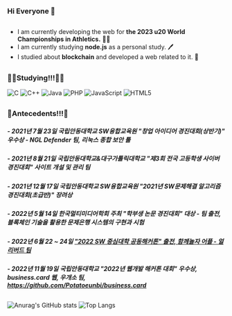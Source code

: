 ### Hi Everyone 👋         



<!--
**Potatoeunbi/Potatoeunbi** is a ✨ _special_ ✨ repository because its `README.md` (this file) appears on your GitHub profile.

Here are some ideas to get you started:

- 🔭 I’m currently working on ...
- 🌱 I’m currently learning ...
- 👯 I’m looking to collaborate on ...
- 🤔 I’m looking for help with ...
- 💬 Ask me about ...
- 📫 How to reach me: ...
- 😄 Pronouns: ...
- ⚡ Fun fact: ...
-->

##
* I am currently developing the web for **the 2023 u20 World Championships in Athletics.** 🏃‍♂️
* I am currently studying **node.js** as a personal study. 🖊️
* I studied about **blockchain** and developed a web related to it. 📝
##  

##
### 👩‍💻Studying!!!👩‍💻

![C](https://img.shields.io/badge/c-%2300599C.svg?style=for-the-badge&logo=c&logoColor=white)
![C++](https://img.shields.io/badge/c++-%2300599C.svg?style=for-the-badge&logo=c%2B%2B&logoColor=white)
![Java](https://img.shields.io/badge/java-%23ED8B00.svg?style=for-the-badge&logo=java&logoColor=white)
![PHP](https://img.shields.io/badge/php-%23777BB4.svg?style=for-the-badge&logo=php&logoColor=white)
![JavaScript](https://img.shields.io/badge/javascript-%23323330.svg?style=for-the-badge&logo=javascript&logoColor=%23F7DF1E)
![HTML5](https://img.shields.io/badge/html5-%23E34F26.svg?style=for-the-badge&logo=html5&logoColor=white)   


##     
         
            

## 
### 📃Antecedents!!!📃
##### - 2021년 7월 23일 국립안동대학교 SW융합교육원 "창업 아이디어 경진대회(상반기)" 우수상 - NGL Defender 팀, 리눅스 종합 보안 툴
##### - 2021년 8월 21일 국립안동대학교&대구가톨릭대학교 "제3회 전국 고등학생 사이버 경진대회" 사이트 개설 및 관리 팀
##### - 2021년 12월 17일 국립안동대학교 SW융합교육원 "2021년 SW문제해결 알고리즘 경진대회(초급반)" 장려상
##### - 2022년 5월 14일 한국멀티미디어학회 주최 "학부생 논문 경진대회" 대상 - 팀 출전, 블록체인 기술을 활용한 문제은행 시스템의 구현과 시험
##### - 2022년 6월 22 ~ 24일 ["2022 SW 중심대학 공동해커톤" 출전, 함께놀자 어플 - 얼리버드 팀](https://github.com/LeeJungHwan-Dev/2022_SW_HackAthon_We_Play)
##### - 2022년 11월 19일 국립안동대학교 "2022년 웹개발 해커톤 대회" 우수상, business.card 웹, 우개소 팀, https://github.com/Potatoeunbi/business.card

##
![Anurag's GitHub stats](https://github-readme-stats.vercel.app/api?username=Potatoeunbi&show_icons=true&theme=omni)
![Top Langs](https://github-readme-stats.vercel.app/api/top-langs/?username=Potatoeunbi&layout=compact&theme=tokyonight)
